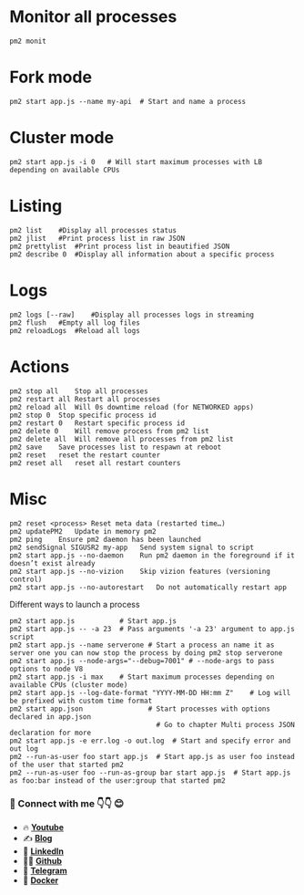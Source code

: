 # Monitor all processes
```
pm2 monit
```
# Fork mode
```
pm2 start app.js --name my-api	# Start and name a process
```
# Cluster mode
```
pm2 start app.js -i 0	# Will start maximum processes with LB depending on available CPUs
```
# Listing
```
pm2 list	#Display all processes status
pm2 jlist	#Print process list in raw JSON
pm2 prettylist	#Print process list in beautified JSON
pm2 describe 0	#Display all information about a specific process
```
# Logs
```
pm2 logs [--raw]	#Display all processes logs in streaming
pm2 flush	#Empty all log files
pm2 reloadLogs	#Reload all logs
```
# Actions
```
pm2 stop all	Stop all processes
pm2 restart all	Restart all processes
pm2 reload all	Will 0s downtime reload (for NETWORKED apps)
pm2 stop 0	Stop specific process id
pm2 restart 0	Restart specific process id
pm2 delete 0	Will remove process from pm2 list
pm2 delete all	Will remove all processes from pm2 list
pm2 save	Save processes list to respawn at reboot
pm2 reset	reset the restart counter
pm2 reset all	reset all restart counters
```
# Misc
```
pm2 reset <process>	Reset meta data (restarted time…)
pm2 updatePM2	Update in memory pm2
pm2 ping	Ensure pm2 daemon has been launched
pm2 sendSignal SIGUSR2 my-app	Send system signal to script
pm2 start app.js --no-daemon	Run pm2 daemon in the foreground if it doesn’t exist already
pm2 start app.js --no-vizion	Skip vizion features (versioning control)
pm2 start app.js --no-autorestart	Do not automatically restart app
```
Different ways to launch a process
```
pm2 start app.js           # Start app.js
pm2 start app.js -- -a 23  # Pass arguments '-a 23' argument to app.js script
pm2 start app.js --name serverone # Start a process an name it as server one you can now stop the process by doing pm2 stop serverone
pm2 start app.js --node-args="--debug=7001" # --node-args to pass options to node V8
pm2 start app.js -i max    # Start maximum processes depending on available CPUs (cluster mode)
pm2 start app.js --log-date-format "YYYY-MM-DD HH:mm Z"    # Log will be prefixed with custom time format
pm2 start app.json                # Start processes with options declared in app.json
                                    # Go to chapter Multi process JSON declaration for more
pm2 start app.js -e err.log -o out.log  # Start and specify error and out log
pm2 --run-as-user foo start app.js  # Start app.js as user foo instead of the user that started pm2
pm2 --run-as-user foo --run-as-group bar start app.js  # Start app.js as foo:bar instead of the user:group that started pm2
```

### 💼 Connect with me 👇👇 😊

- 🔥 [**Youtube**](https://www.youtube.com/@DevOpsinAction?sub_confirmation=1)
- ✍ [**Blog**](https://ibraransari.blogspot.com/)
- 💼 [**LinkedIn**](https://www.linkedin.com/in/ansariibrar/)
- 👨‍💻 [**Github**](https://github.com/meibraransari?tab=repositories)
- 💬 [**Telegram**](https://t.me/DevOpsinActionTelegram)
- 🐳 [**Docker**](https://hub.docker.com/u/ibraransaridocker)
